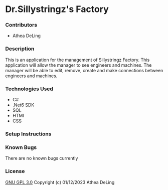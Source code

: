 # Dr.Sillystringz's Factory

### Contributors
* Athea DeLing

### Description
This is an application for the management of Sillystringz Factory. This application will allow the manager to see engineers and machines. The manager will be able to edit, remove, create and make connections between engineers and machines.

### Technologies Used
* C#
* .Net6 SDK
* SQL
* HTMl
* CSS

### Setup Instructions

### Known Bugs
There are no known bugs currently

### License
[GNU GPL 3.0](https://choosealicense.com/licenses/gpl-3.0/) Copyright (c) 01/12/2023 Athea DeLing